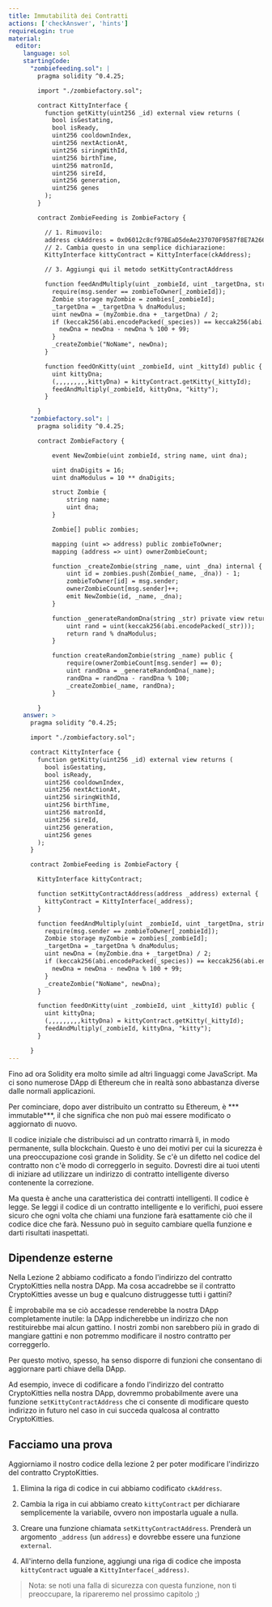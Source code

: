 ```yaml
---
title: Immutabilità dei Contratti
actions: ['checkAnswer', 'hints']
requireLogin: true
material:
  editor:
    language: sol
    startingCode:
      "zombiefeeding.sol": |
        pragma solidity ^0.4.25;

        import "./zombiefactory.sol";

        contract KittyInterface {
          function getKitty(uint256 _id) external view returns (
            bool isGestating,
            bool isReady,
            uint256 cooldownIndex,
            uint256 nextActionAt,
            uint256 siringWithId,
            uint256 birthTime,
            uint256 matronId,
            uint256 sireId,
            uint256 generation,
            uint256 genes
          );
        }

        contract ZombieFeeding is ZombieFactory {

          // 1. Rimuovilo:
          address ckAddress = 0x06012c8cf97BEaD5deAe237070F9587f8E7A266d;
          // 2. Cambia questo in una semplice dichiarazione:
          KittyInterface kittyContract = KittyInterface(ckAddress);

          // 3. Aggiungi qui il metodo setKittyContractAddress

          function feedAndMultiply(uint _zombieId, uint _targetDna, string _species) public {
            require(msg.sender == zombieToOwner[_zombieId]);
            Zombie storage myZombie = zombies[_zombieId];
            _targetDna = _targetDna % dnaModulus;
            uint newDna = (myZombie.dna + _targetDna) / 2;
            if (keccak256(abi.encodePacked(_species)) == keccak256(abi.encodePacked("kitty"))) {
              newDna = newDna - newDna % 100 + 99;
            }
            _createZombie("NoName", newDna);
          }

          function feedOnKitty(uint _zombieId, uint _kittyId) public {
            uint kittyDna;
            (,,,,,,,,,kittyDna) = kittyContract.getKitty(_kittyId);
            feedAndMultiply(_zombieId, kittyDna, "kitty");
          }

        }
      "zombiefactory.sol": |
        pragma solidity ^0.4.25;

        contract ZombieFactory {

            event NewZombie(uint zombieId, string name, uint dna);

            uint dnaDigits = 16;
            uint dnaModulus = 10 ** dnaDigits;

            struct Zombie {
                string name;
                uint dna;
            }

            Zombie[] public zombies;

            mapping (uint => address) public zombieToOwner;
            mapping (address => uint) ownerZombieCount;

            function _createZombie(string _name, uint _dna) internal {
                uint id = zombies.push(Zombie(_name, _dna)) - 1;
                zombieToOwner[id] = msg.sender;
                ownerZombieCount[msg.sender]++;
                emit NewZombie(id, _name, _dna);
            }

            function _generateRandomDna(string _str) private view returns (uint) {
                uint rand = uint(keccak256(abi.encodePacked(_str)));
                return rand % dnaModulus;
            }

            function createRandomZombie(string _name) public {
                require(ownerZombieCount[msg.sender] == 0);
                uint randDna = _generateRandomDna(_name);
                randDna = randDna - randDna % 100;
                _createZombie(_name, randDna);
            }

        }
    answer: >
      pragma solidity ^0.4.25;

      import "./zombiefactory.sol";

      contract KittyInterface {
        function getKitty(uint256 _id) external view returns (
          bool isGestating,
          bool isReady,
          uint256 cooldownIndex,
          uint256 nextActionAt,
          uint256 siringWithId,
          uint256 birthTime,
          uint256 matronId,
          uint256 sireId,
          uint256 generation,
          uint256 genes
        );
      }

      contract ZombieFeeding is ZombieFactory {

        KittyInterface kittyContract;

        function setKittyContractAddress(address _address) external {
          kittyContract = KittyInterface(_address);
        }

        function feedAndMultiply(uint _zombieId, uint _targetDna, string _species) public {
          require(msg.sender == zombieToOwner[_zombieId]);
          Zombie storage myZombie = zombies[_zombieId];
          _targetDna = _targetDna % dnaModulus;
          uint newDna = (myZombie.dna + _targetDna) / 2;
          if (keccak256(abi.encodePacked(_species)) == keccak256(abi.encodePacked("kitty"))) {
            newDna = newDna - newDna % 100 + 99;
          }
          _createZombie("NoName", newDna);
        }

        function feedOnKitty(uint _zombieId, uint _kittyId) public {
          uint kittyDna;
          (,,,,,,,,,kittyDna) = kittyContract.getKitty(_kittyId);
          feedAndMultiply(_zombieId, kittyDna, "kitty");
        }

      }
---
```


Fino ad ora Solidity era molto simile ad altri linguaggi come JavaScript. Ma ci sono numerose DApp di Ethereum che in realtà sono abbastanza diverse dalle normali applicazioni.

Per cominciare, dopo aver distribuito un contratto su Ethereum, è *** immutable***, il che significa che non può mai essere modificato o aggiornato di nuovo.

Il codice iniziale che distribuisci ad un contratto rimarrà lì, in modo permanente, sulla blockchain. Questo è uno dei motivi per cui la sicurezza è una preoccupazione così grande in Solidity. Se c'è un difetto nel codice del contratto non c'è modo di correggerlo in seguito. Dovresti dire ai tuoi utenti di iniziare ad utilizzare un indirizzo di contratto intelligente diverso contenente la correzione.

Ma questa è anche una caratteristica dei contratti intelligenti. Il codice è legge. Se leggi il codice di un contratto intelligente e lo verifichi, puoi essere sicuro che ogni volta che chiami una funzione farà esattamente ciò che il codice dice che farà. Nessuno può in seguito cambiare quella funzione e darti risultati inaspettati.

## Dipendenze esterne

Nella Lezione 2 abbiamo codificato a fondo l'indirizzo del contratto CryptoKitties nella nostra DApp. Ma cosa accadrebbe se il contratto CryptoKitties avesse un bug e qualcuno distruggesse tutti i gattini?

È improbabile ma se ciò accadesse renderebbe la nostra DApp completamente inutile: la DApp indicherebbe un indirizzo che non restituirebbe mai alcun gattino. I nostri zombi non sarebbero più in grado di mangiare gattini e non potremmo modificare il nostro contratto per correggerlo.

Per questo motivo, spesso, ha senso disporre di funzioni che consentano di aggiornare parti chiave della DApp.

Ad esempio, invece di codificare a fondo l'indirizzo del contratto CryptoKitties nella nostra DApp, dovremmo probabilmente avere una funzione `setKittyContractAddress` che ci consente di modificare questo indirizzo in futuro nel caso in cui succeda qualcosa al contratto CryptoKitties.

## Facciamo una prova

Aggiorniamo il nostro codice della lezione 2 per poter modificare l'indirizzo del contratto CryptoKitties.

1. Elimina la riga di codice in cui abbiamo codificato `ckAddress`.

2. Cambia la riga in cui abbiamo creato `kittyContract` per dichiarare semplicemente la variabile, ovvero non impostarla uguale a nulla.

3. Creare una funzione chiamata `setKittyContractAddress`. Prenderà un argomento `_address` (un `address`) e dovrebbe essere una funzione `external`.

4. All'interno della funzione, aggiungi una riga di codice che imposta `kittyContract` uguale a `KittyInterface(_address)`.

> Nota: se noti una falla di sicurezza con questa funzione, non ti preoccupare, la ripareremo nel prossimo capitolo ;)
